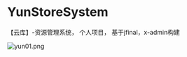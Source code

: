 # YunStoreSystem
【云库】-资源管理系统，
个人项目，
基于jfinal，x-admin构建


![yun01.png](https://github.com/FrandeYe/YunStoreSystem/yunstore-common/db/yun01.png)
